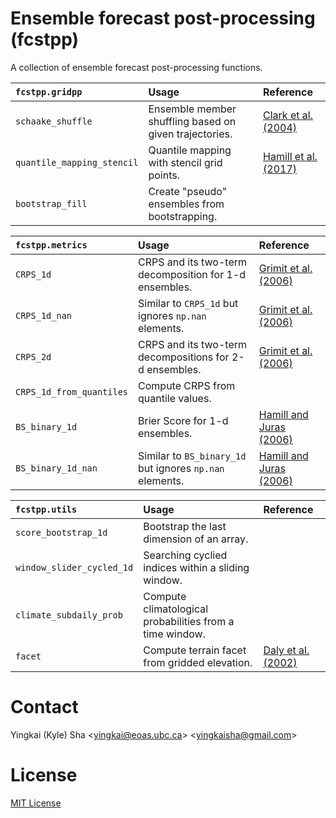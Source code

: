 # Ensemble forecast post-processing (fcstpp)

A collection of ensemble forecast post-processing functions.

| `fcstpp.gridpp`| Usage | Reference |
|:------------------|:--------------------------|:----------------|
| `schaake_shuffle` | Ensemble member shuffling based on given trajectories. | [Clark et al. (2004)](https://journals.ametsoc.org/view/journals/hydr/5/1/1525-7541_2004_005_0243_tssamf_2_0_co_2.xml) |
| `quantile_mapping_stencil` | Quantile mapping with stencil grid points. | [Hamill et al. (2017)](https://journals.ametsoc.org/view/journals/mwre/145/9/mwr-d-16-0331.1.xml) |
| `bootstrap_fill` | Create "pseudo" ensembles from bootstrapping. | |

| `fcstpp.metrics`| Usage | Reference |
|:------------------|:--------------------------|:----------------|
| `CRPS_1d` | CRPS and its two-term decomposition for 1-d ensembles. | [Grimit et al. (2006)](https://doi.org/10.1256/qj.05.235) |
| `CRPS_1d_nan`| Similar to `CRPS_1d` but ignores `np.nan` elements. | [Grimit et al. (2006)](https://doi.org/10.1256/qj.05.235) |
| `CRPS_2d` | CRPS and its two-term decompositions for 2-d ensembles. | [Grimit et al. (2006)](https://doi.org/10.1256/qj.05.235) |
| `CRPS_1d_from_quantiles` | Compute CRPS from quantile values. | |
| `BS_binary_1d` | Brier Score for 1-d ensembles. | [Hamill and Juras (2006)](https://doi.org/10.1256/qj.06.25) |
| `BS_binary_1d_nan` | Similar to `BS_binary_1d` but ignores `np.nan` elements. | [Hamill and Juras (2006)](https://doi.org/10.1256/qj.06.25) |

| `fcstpp.utils`| Usage | Reference |
|:------------------|:--------------------------|:----------------|
| `score_bootstrap_1d`| Bootstrap the last dimension of an array. | |
| `window_slider_cycled_1d` | Searching cyclied indices within a sliding window. | |
| `climate_subdaily_prob`| Compute climatological probabilities from a time window. | |
| `facet`| Compute terrain facet from gridded elevation. | [Daly et al. (2002)](https://www.int-res.com/abstracts/cr/v22/n2/p99-113) |


# Contact

Yingkai (Kyle) Sha <<yingkai@eoas.ubc.ca>> <<yingkaisha@gmail.com>>

# License

[MIT License](https://github.com/yingkaisha/fcstpp/blob/main/LICENSE)
